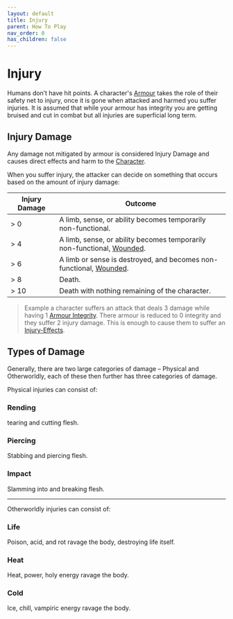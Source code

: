 ```yaml
---
layout: default
title: Injury
parent: How To Play
nav_order: 0
has_children: false
---
```

# Injury
Humans don’t have hit points. A character's [Armour](Armour) takes the role of their safety net to injury, once it is gone when attacked and harmed you suffer injuries. It is assumed that while your armour has integrity you are getting bruised and cut in combat but all injuries are superficial long term. 

## Injury Damage
Any damage not mitigated by armour is considered Injury Damage and causes direct effects and harm to the [Character](Game/Core/Terminology#Character).

When you suffer injury, the attacker can decide on something that occurs based on the amount of injury damage:


| Injury Damage | Outcome                                                                                             |
| ------------- | --------------------------------------------------------------------------------------------------- |
| > 0           | A limb, sense, or ability becomes temporarily non-functional.                                       |
| > 4           | A limb, sense, or ability becomes temporarily non-functional, [Wounded](Game/Core/Effects#Wounded). |
| > 6           | A limb or sense is destroyed, and becomes non-functional, [Wounded](Game/Core/Effects#Wounded).     |
| > 8           | Death.                                                                                              |
| > 10          | Death with nothing remaining of the character.                                                      |


> Example a character suffers an attack that deals 3 damage while having 1 [Armour Integrity](Game/Core/Armour#Armour%20Integrity). There armour is reduced to 0 integrity and they suffer 2 injury damage. This is enough to cause them to suffer an [Injury-Effects](Game/Core/Injury-Effects).

## Types of Damage
Generally, there are two large categories of damage – Physical and Otherworldly, each of these then further has three categories of damage.

Physical injuries can consist of:
### Rending
tearing and cutting flesh.
### Piercing
Stabbing and piercing flesh.
### Impact
Slamming into and breaking flesh.

---

Otherworldly injuries can consist of:
### Life
Poison, acid, and rot ravage the body, destroying life itself.
### Heat
Heat, power, holy energy ravage the body.
### Cold
Ice, chill, vampiric energy ravage the body.